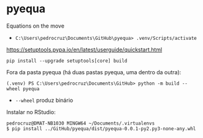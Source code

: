 # pyequa

 Equations on the move

*  `C:\Users\pedrocruz\Documents\GitHub\pyequa> .venv/Scripts/activate   `



https://setuptools.pypa.io/en/latest/userguide/quickstart.html

```
pip install --upgrade setuptools[core] build
```


Fora da pasta pyequa (há duas pastas pyequa, uma dentro da outra):
```
(.venv) PS C:\Users\pedrocruz\Documents\GitHub> python -m build --wheel pyequa
```


* `--wheel` produz binário


Instalar no RStudio:

```
pedrocruz@DMAT-NB1030 MINGW64 ~/Documents/.virtualenvs
$ pip install ../GitHub/pyequa/dist/pyequa-0.0.1-py2.py3-none-any.whl
```


